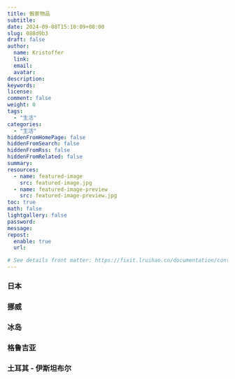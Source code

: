 ```yaml
---
title: 搬家物品
subtitle:
date: 2024-09-08T15:10:09+08:00
slug: 088d9b3
draft: false
author:
  name: Kristoffer
  link:
  email:
  avatar:
description:
keywords:
license:
comment: false
weight: 0
tags:
  - "生活"
categories:
  - "生活"
hiddenFromHomePage: false
hiddenFromSearch: false
hiddenFromRss: false
hiddenFromRelated: false
summary:
resources:
  - name: featured-image
    src: featured-image.jpg
  - name: featured-image-preview
    src: featured-image-preview.jpg
toc: true
math: false
lightgallery: false
password:
message:
repost:
  enable: true
  url:

# See details front matter: https://fixit.lruihao.cn/documentation/content-management/introduction/#front-matter
---
```


<!--more-->

### 日本

### 挪威
### 冰岛


### 格鲁吉亚
### 土耳其 - 伊斯坦布尔